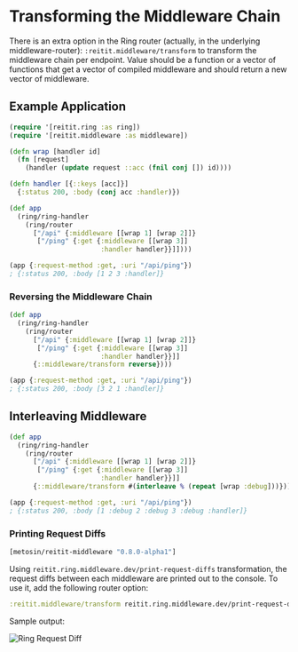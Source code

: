 # Transforming the Middleware Chain

There is an extra option in the Ring router (actually, in the underlying middleware-router): `:reitit.middleware/transform` to transform the middleware chain per endpoint. Value should be a function or a vector of functions that get a vector of compiled middleware and should return a new vector of middleware.

## Example Application

```clj
(require '[reitit.ring :as ring])
(require '[reitit.middleware :as middleware])

(defn wrap [handler id]
  (fn [request]
    (handler (update request ::acc (fnil conj []) id))))

(defn handler [{::keys [acc]}]
  {:status 200, :body (conj acc :handler)})

(def app
  (ring/ring-handler
    (ring/router
      ["/api" {:middleware [[wrap 1] [wrap 2]]}
       ["/ping" {:get {:middleware [[wrap 3]]
                       :handler handler}}]])))

(app {:request-method :get, :uri "/api/ping"})
; {:status 200, :body [1 2 3 :handler]}
```

### Reversing the Middleware Chain

```clj
(def app
  (ring/ring-handler
    (ring/router
      ["/api" {:middleware [[wrap 1] [wrap 2]]}
       ["/ping" {:get {:middleware [[wrap 3]]
                       :handler handler}}]]
      {::middleware/transform reverse})))

(app {:request-method :get, :uri "/api/ping"})
; {:status 200, :body [3 2 1 :handler]}
```

## Interleaving Middleware

```clj
(def app
  (ring/ring-handler
    (ring/router
      ["/api" {:middleware [[wrap 1] [wrap 2]]}
       ["/ping" {:get {:middleware [[wrap 3]]
                       :handler handler}}]]
      {::middleware/transform #(interleave % (repeat [wrap :debug]))})))

(app {:request-method :get, :uri "/api/ping"})
; {:status 200, :body [1 :debug 2 :debug 3 :debug :handler]}
```

### Printing Request Diffs

```clj
[metosin/reitit-middleware "0.8.0-alpha1"]
```

Using `reitit.ring.middleware.dev/print-request-diffs` transformation, the request diffs between each middleware are printed out to the console. To use it, add the following router option:

```clj
:reitit.middleware/transform reitit.ring.middleware.dev/print-request-diffs
```

Sample output:

![Ring Request Diff](../images/ring-request-diff.png)
